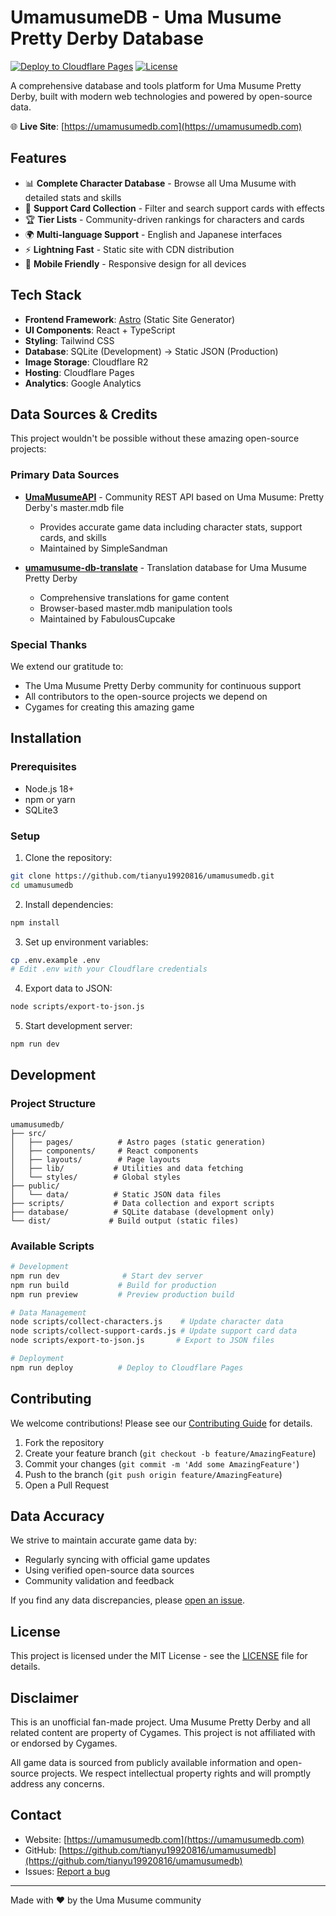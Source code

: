 # UmamusumeDB - Uma Musume Pretty Derby Database

[![Deploy to Cloudflare Pages](https://img.shields.io/badge/Deploy-Cloudflare%20Pages-orange)](https://umamusumedb.com)
[![License](https://img.shields.io/badge/License-MIT-blue.svg)](LICENSE)

A comprehensive database and tools platform for Uma Musume Pretty Derby, built with modern web technologies and powered by open-source data.

🌐 **Live Site**: [https://umamusumedb.com](https://umamusumedb.com)

## Features

- 📊 **Complete Character Database** - Browse all Uma Musume with detailed stats and skills
- 🎴 **Support Card Collection** - Filter and search support cards with effects
- 🏆 **Tier Lists** - Community-driven rankings for characters and cards
- 🌍 **Multi-language Support** - English and Japanese interfaces
- ⚡ **Lightning Fast** - Static site with CDN distribution
- 📱 **Mobile Friendly** - Responsive design for all devices

## Tech Stack

- **Frontend Framework**: [Astro](https://astro.build) (Static Site Generator)
- **UI Components**: React + TypeScript
- **Styling**: Tailwind CSS
- **Database**: SQLite (Development) → Static JSON (Production)
- **Image Storage**: Cloudflare R2
- **Hosting**: Cloudflare Pages
- **Analytics**: Google Analytics

## Data Sources & Credits

This project wouldn't be possible without these amazing open-source projects:

### Primary Data Sources

- **[UmaMusumeAPI](https://github.com/SimpleSandman/UmaMusumeAPI)** - Community REST API based on Uma Musume: Pretty Derby's master.mdb file
  - Provides accurate game data including character stats, support cards, and skills
  - Maintained by SimpleSandman

- **[umamusume-db-translate](https://github.com/FabulousCupcake/umamusume-db-translate)** - Translation database for Uma Musume Pretty Derby
  - Comprehensive translations for game content
  - Browser-based master.mdb manipulation tools
  - Maintained by FabulousCupcake

### Special Thanks

We extend our gratitude to:
- The Uma Musume Pretty Derby community for continuous support
- All contributors to the open-source projects we depend on
- Cygames for creating this amazing game

## Installation

### Prerequisites

- Node.js 18+ 
- npm or yarn
- SQLite3

### Setup

1. Clone the repository:
```bash
git clone https://github.com/tianyu19920816/umamusumedb.git
cd umamusumedb
```

2. Install dependencies:
```bash
npm install
```

3. Set up environment variables:
```bash
cp .env.example .env
# Edit .env with your Cloudflare credentials
```

4. Export data to JSON:
```bash
node scripts/export-to-json.js
```

5. Start development server:
```bash
npm run dev
```

## Development

### Project Structure

```
umamusumedb/
├── src/
│   ├── pages/          # Astro pages (static generation)
│   ├── components/     # React components
│   ├── layouts/        # Page layouts
│   ├── lib/           # Utilities and data fetching
│   └── styles/        # Global styles
├── public/
│   └── data/          # Static JSON data files
├── scripts/           # Data collection and export scripts
├── database/          # SQLite database (development only)
└── dist/             # Build output (static files)
```

### Available Scripts

```bash
# Development
npm run dev              # Start dev server
npm run build           # Build for production
npm run preview         # Preview production build

# Data Management
node scripts/collect-characters.js    # Update character data
node scripts/collect-support-cards.js # Update support card data
node scripts/export-to-json.js       # Export to JSON files

# Deployment
npm run deploy          # Deploy to Cloudflare Pages
```

## Contributing

We welcome contributions! Please see our [Contributing Guide](CONTRIBUTING.md) for details.

1. Fork the repository
2. Create your feature branch (`git checkout -b feature/AmazingFeature`)
3. Commit your changes (`git commit -m 'Add some AmazingFeature'`)
4. Push to the branch (`git push origin feature/AmazingFeature`)
5. Open a Pull Request

## Data Accuracy

We strive to maintain accurate game data by:
- Regularly syncing with official game updates
- Using verified open-source data sources
- Community validation and feedback

If you find any data discrepancies, please [open an issue](https://github.com/tianyu19920816/umamusumedb/issues).

## License

This project is licensed under the MIT License - see the [LICENSE](LICENSE) file for details.

## Disclaimer

This is an unofficial fan-made project. Uma Musume Pretty Derby and all related content are property of Cygames. This project is not affiliated with or endorsed by Cygames.

All game data is sourced from publicly available information and open-source projects. We respect intellectual property rights and will promptly address any concerns.

## Contact

- Website: [https://umamusumedb.com](https://umamusumedb.com)
- GitHub: [https://github.com/tianyu19920816/umamusumedb](https://github.com/tianyu19920816/umamusumedb)
- Issues: [Report a bug](https://github.com/tianyu19920816/umamusumedb/issues)

---

Made with ❤️ by the Uma Musume community